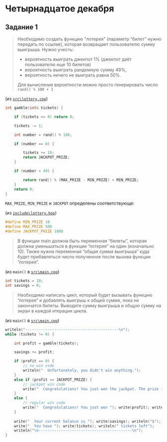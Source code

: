 # Четырнадцатое декабря

## Задание 1

> Необходимо создать функцию "лотерея" (параметр “билет” нужно передать по ссылке), которая возвращает пользователю сумму выигрыша. Нужно учесть:
> * вероятность выиграть джекпот 1% (джекпот даёт пользователю еще 10 билетов)
> * вероятность выиграть рандомную сумму 49%,  
> * вероятность ничего не выиграть равна 50%.
>
> Для вычисления вероятности можно просто генерировать число `rand() % 100 + 1`

(из [`src\lottery.cpp`](./src/lottery.cpp))

```cpp
int gamble(int& tickets) {

	if (tickets <= 0) return 0;

	tickets -= 1;

	int number = rand() % 100;

	if (number == 0) {

		tickets += 10;
		return JACKPOT_PRIZE;
	}

	if (number < 49) {

		return rand() % (MAX_PRIZE - MIN_PRIZE) + MIN_PRIZE;
	}
	return 0;
}
```

`MAX_PRIZE`, `MIN_PRIZE` и `JACKPOT` определены соответствующе:

(из [`include\lottery.hpp`](./include/lottery.hpp))

```cpp
#define MIN_PRIZE 10
#define MAX_PRIZE 500
#define JACKPOT_PRIZE 1000
```

> В функции main должна быть переменная “билеты”, которая должна уменьшаться в функции “лотерея” на один (изначально 10). Также нужна переменная “общая сумма выигрыша” куда будет прибавляться число полученное после вызова функции “лотерея”. 

(из `main()` в [`src\main.cpp`](./src/main.cpp))

```cpp
int tickets = 10;
int savings = 0;
```

> Необходимо написать цикл, который будет вызывать функцию “лотерея” и добавлять выигрыш к общей сумме, пока не закончатся билеты. Выводите сумму выигрыша и общую сумму на экран в каждой итерации цикла.

(из `main()` в [`src\main.cpp`](./src/main.cpp))

```cpp
writeln("------------------------------------------\n");
while (tickets != 0) {

	int profit = gamble(tickets);

	savings += profit;

	if (profit == 0) {
		// no win code
		writeln("  Unfortunately, you didn't win anything.");
	}
	else if (profit == JACKPOT_PRIZE) {
		// jackpot win code
		write("  Congratulations! You just won the jackpot. The prize is "); write(profit); writeln("$");;
	}
	else {
		// regular win code
		write("  Congratulations! You just won "); write(profit); writeln("$");;
	}
	
	write("  Your current balance is "); write(savings); writeln("$");
	write("  You have "); write(tickets); writeln(" tickets left");
	writeln("\n------------------------------------------\n");
}
```